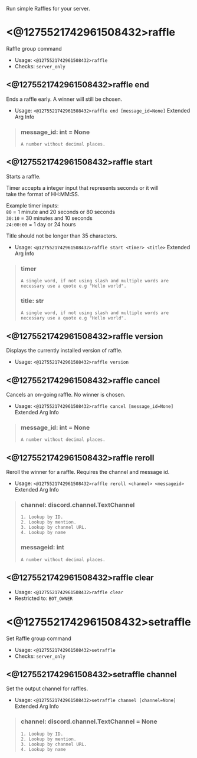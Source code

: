 Run simple Raffles for your server.

# <@1275521742961508432>raffle
Raffle group command<br/>
 - Usage: `<@1275521742961508432>raffle`
 - Checks: `server_only`
## <@1275521742961508432>raffle end
Ends a raffle early. A winner will still be chosen.<br/>
 - Usage: `<@1275521742961508432>raffle end [message_id=None]`
Extended Arg Info
> ### message_id: int = None
> ```
> A number without decimal places.
> ```
## <@1275521742961508432>raffle start
Starts a raffle.<br/>

Timer accepts a integer input that represents seconds or it will<br/>
take the format of HH:MM:SS.<br/>

Example timer inputs:<br/>
`80`       = 1 minute and 20 seconds or 80 seconds<br/>
`30:10`    = 30 minutes and 10 seconds<br/>
`24:00:00` = 1 day or 24 hours<br/>

Title should not be longer than 35 characters.<br/>
 - Usage: `<@1275521742961508432>raffle start <timer> <title>`
Extended Arg Info
> ### timer
> ```
> A single word, if not using slash and multiple words are necessary use a quote e.g "Hello world".
> ```
> ### title: str
> ```
> A single word, if not using slash and multiple words are necessary use a quote e.g "Hello world".
> ```
## <@1275521742961508432>raffle version
Displays the currently installed version of raffle.<br/>
 - Usage: `<@1275521742961508432>raffle version`
## <@1275521742961508432>raffle cancel
Cancels an on-going raffle. No winner is chosen.<br/>
 - Usage: `<@1275521742961508432>raffle cancel [message_id=None]`
Extended Arg Info
> ### message_id: int = None
> ```
> A number without decimal places.
> ```
## <@1275521742961508432>raffle reroll
Reroll the winner for a raffle. Requires the channel and message id.<br/>
 - Usage: `<@1275521742961508432>raffle reroll <channel> <messageid>`
Extended Arg Info
> ### channel: discord.channel.TextChannel
> 
> 
>     1. Lookup by ID.
>     2. Lookup by mention.
>     3. Lookup by channel URL.
>     4. Lookup by name
> 
>     
> ### messageid: int
> ```
> A number without decimal places.
> ```
## <@1275521742961508432>raffle clear

 - Usage: `<@1275521742961508432>raffle clear`
 - Restricted to: `BOT_OWNER`
# <@1275521742961508432>setraffle
Set Raffle group command<br/>
 - Usage: `<@1275521742961508432>setraffle`
 - Checks: `server_only`
## <@1275521742961508432>setraffle channel
Set the output channel for raffles.<br/>
 - Usage: `<@1275521742961508432>setraffle channel [channel=None]`
Extended Arg Info
> ### channel: discord.channel.TextChannel = None
> 
> 
>     1. Lookup by ID.
>     2. Lookup by mention.
>     3. Lookup by channel URL.
>     4. Lookup by name
> 
>     
